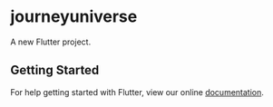 # journeyuniverse

A new Flutter project.

## Getting Started

For help getting started with Flutter, view our online
[documentation](https://flutter.io/).
